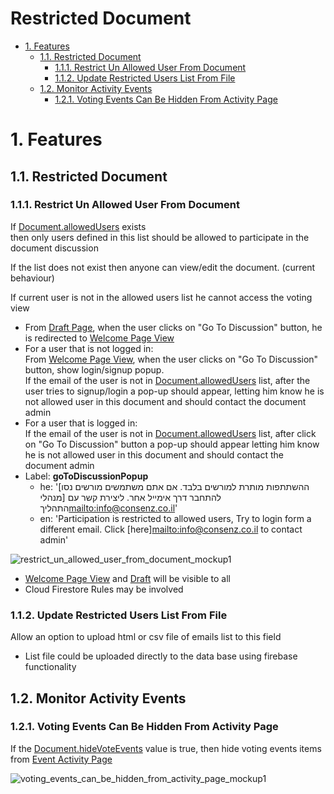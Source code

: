 # <a id="top">Restricted Document</a>
- [1. Features](#features)
  - [1.1. Restricted Document](#restricted_document)
    - [1.1.1. Restrict Un Allowed User From Document](#restrict_un_allowed_user_from_document_topic)
    - [1.1.2. Update Restricted Users List From File](#update_restricted_users_list_from_file_topic)
  - [1.2. Monitor Activity Events](#monitor_activity_events)
    - [1.2.1. Voting Events Can Be Hidden From Activity Page](#voting_events_can_be_hidden_from_activity_page_topic)

# 1. <a id="features">Features</a>
## 1.1. <a id="restricted_document">Restricted Document</a>
### 1.1.1. <a id="restrict_un_allowed_user_from_document_topic">Restrict Un Allowed User From Document</a>
If [Document.allowedUsers](../data_model.md#document_allowedusers) exists<br>
then only users defined in this list should be allowed to participate in the document discussion

If the list does not exist then anyone can view/edit the document. (current behaviour)

If current user is not in the allowed users list he cannot access the voting view
- From [Draft Page](../VotingPage/README.md#draft_page), when the user clicks on "Go To Discussion" button, he is redirected to [Welcome Page View](../VotingPage/README.md#welcome_page_view)
- For a user that is not logged in:<br>
From [Welcome Page View](../VotingPage/README.md#welcome_page_view), when the user clicks on "Go To Discussion" button, show login/signup popup.<br>
If the email of the user is not in [Document.allowedUsers](../data_model.md#document_allowedusers) list, after the user tries to signup/login a pop-up should appear, letting him know he is not allowed user in this document and should contact the document admin
- For a user that is logged in:<br>
If the email of the user is not in [Document.allowedUsers](../data_model.md#document_allowedusers) list, after click on "Go To Discussion" button a pop-up should appear letting him know he is not allowed user in this document and should contact the document admin
- Label: **goToDiscussionPopup**
  - he: '[ההשתתפות מותרת למורשים בלבד. אם אתם משתמשים מורשים נסו להתחבר דרך אימייל אחר. ליצירת קשר עם [מנהלי התהליך<mailto:info@consenz.co.il>'
  - en: 'Participation is restricted to allowed users, Try to login form a different email. Click [here]<mailto:info@consenz.co.il> to contact admin'

![restrict_un_allowed_user_from_document_mockup1](https://user-images.githubusercontent.com/5900841/107200426-5b587480-6a00-11eb-906d-34fe76bffa0a.png)

- [Welcome Page View](../VotingPage/README.md#welcome_page_view) and [Draft](../README.md#draft_definition) will be visible to all
- Cloud Firestore Rules may be involved
### 1.1.2. <a id="update_restricted_users_list_from_file_topic">Update Restricted Users List From File</a>
Allow an option to upload html or csv file of emails list to this field
- List file could be uploaded directly to the data base using firebase functionality
## 1.2. <a id="monitor_activity_events">Monitor Activity Events</a>
### 1.2.1. <a id="voting_events_can_be_hidden_from_activity_page_topic">Voting Events Can Be Hidden From Activity Page</a>
If the [Document.hideVoteEvents](../data_model.md#document_hidevoteevents) value is true, then hide voting events items from [Event Activity Page](../UpdateBell/README.md#event_activity_page)

![voting_events_can_be_hidden_from_activity_page_mockup1](https://user-images.githubusercontent.com/5900841/106575241-87797e80-6544-11eb-9a25-bd81de62513e.png)

